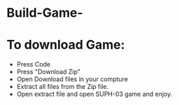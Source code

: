 # Build-Game-
# To download Game:

- Press Code
- Press "Download Zip"
- Open Download files in your compture
- Extract all files from the Zip file.
- Open extract file and open SUPH-03 game and enjoy.
